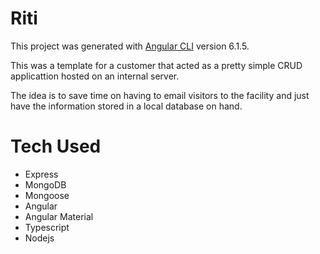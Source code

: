 # Riti

This project was generated with [Angular CLI](https://github.com/angular/angular-cli) version 6.1.5.

This was a template for a customer that acted as a pretty simple CRUD applicattion hosted on an internal server.

The idea is to save time on having to email visitors to the facility and just have the information stored in a local database on hand.

# Tech Used

- Express
- MongoDB
- Mongoose
- Angular
- Angular Material
- Typescript
- Nodejs
